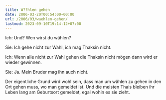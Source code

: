 ```yaml
---
title: W??hlen gehen
date: 2006-03-20T00:54:00+00:00
url: /2006/03/waehlen-gehen/
lastmod: 2023-09-10T19:14:12+07:00
---
```

Ich: Und? Wen wirst du wählen?

Sie: Ich gehe nicht zur Wahl, ich mag Thaksin nicht.

Ich: Wenn alle nicht zur Wahl gehen die Thaksin nicht mögen dann wird er wieder gewinnen.

Sie: Ja. Mein Bruder mag ihn auch nicht.

Der eigentliche Grund wird wohl sein, dass man um wählen zu gehen in den Ort gehen muss, wo man gemeldet ist. Und die meisten Thais bleiben ihr Leben lang am Geburtsort gemeldet, egal wohin es sie zieht.
